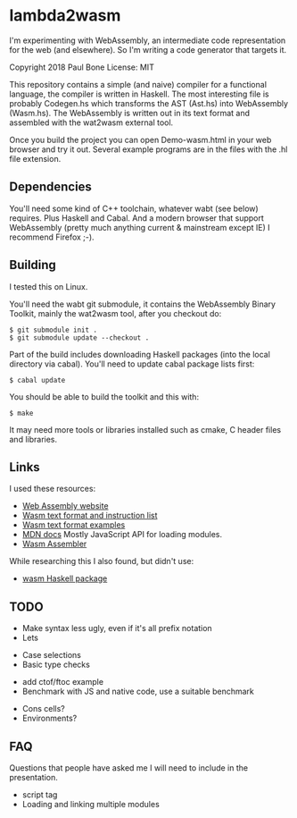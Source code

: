 
# lambda2wasm

I'm experimenting with WebAssembly, an intermediate code representation for
the web (and elsewhere).  So I'm writing a code generator that targets it.

Copyright 2018 Paul Bone
License: MIT

This repository contains a simple (and naive) compiler for a functional
language, the compiler is written in Haskell.  The most interesting file is
probably Codegen.hs which transforms the AST (Ast.hs) into WebAssembly
(Wasm.hs).  The WebAssembly is written out in its text format and assembled
with the wat2wasm external tool.

Once you build the project you can open Demo-wasm.html in your web browser
and try it out.  Several example programs are in the files with the .hl
file extension.


## Dependencies

You'll need some kind of C++ toolchain, whatever wabt (see below) requires.
Plus Haskell and Cabal.  And a modern browser that support WebAssembly
(pretty much anything current & mainstream except IE) I recommend Firefox
;-).


## Building

I tested this on Linux.

You'll need the wabt git submodule, it contains the WebAssembly Binary
Toolkit, mainly the wat2wasm tool,  after you checkout do:

    $ git submodule init .
    $ git submodule update --checkout .

Part of the build includes downloading Haskell packages (into the local
directory via cabal).  You'll need to update cabal package lists first:

    $ cabal update

You should be able to build the toolkit and this with:

    $ make

It may need more tools or libraries installed such as cmake, C header files
and libraries.


## Links

I used these resources:

 * [Web Assembly website](http://webassembly.org)
 * [Wasm text format and instruction list](https://webassembly.github.io/spec/core/text/instructions.html)
 * [Wasm text format examples](https://github.com/WebAssembly/spec/tree/master/test/core)
 * [MDN docs](https://developer.mozilla.org/en-US/docs/WebAssembly) Mostly
  JavaScript API for loading modules.
 * [Wasm Assembler](https://github.com/webassembly/wabt)

While researching this I also found, but didn't use:

 * [wasm Haskell package](https://hackage.haskell.org/package/wasm)


## TODO

 * Make syntax less ugly, even if it's all prefix notation
 * Lets
 + Case selections
 + Basic type checks
 * add ctof/ftoc example
 * Benchmark with JS and native code, use a suitable benchmark
 + Cons cells?
 + Environments?


## FAQ

Questions that people have asked me I will need to include in the
presentation.

 * script tag
 * Loading and linking multiple modules


